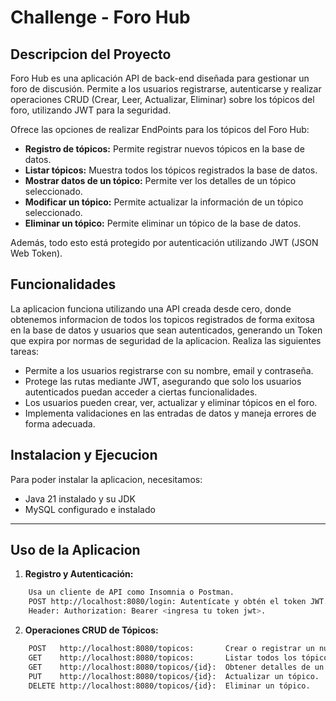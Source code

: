 # Challenge - Foro Hub

## Descripcion del Proyecto
Foro Hub es una aplicación API de back-end diseñada para gestionar un foro de discusión. 
Permite a los usuarios registrarse, autenticarse y realizar operaciones CRUD (Crear, Leer, Actualizar, Eliminar) sobre los tópicos del foro, utilizando JWT para la seguridad.

Ofrece las opciones de realizar EndPoints para los tópicos del Foro Hub:

* **Registro de tópicos:** Permite registrar nuevos tópicos en la base de datos.
* **Listar tópicos:** Muestra todos los tópicos registrados la base de datos.
* **Mostrar datos de un tópico:** Permite ver los detalles de un tópico seleccionado.
* **Modificar un tópico:** Permite actualizar la información de un tópico seleccionado.
* **Eliminar un tópico:** Permite eliminar un tópico de la base de datos.

Además, todo esto está protegido por autenticación utilizando JWT (JSON Web Token).

## Funcionalidades
La aplicacion funciona utilizando una API creada desde cero, donde obtenemos informacion de todos los topicos registrados de forma exitosa en la base de datos 
y usuarios que sean autenticados, generando un Token que expira por normas de seguridad de la aplicacion. Realiza las siguientes tareas:

- Permite a los usuarios registrarse con su nombre, email y contraseña.
- Protege las rutas mediante JWT, asegurando que solo los usuarios autenticados puedan acceder a ciertas funcionalidades.
- Los usuarios pueden crear, ver, actualizar y eliminar tópicos en el foro.
- Implementa validaciones en las entradas de datos y maneja errores de forma adecuada.
  
## Instalacion y Ejecucion
Para poder instalar la aplicacion, necesitamos:
* Java 21 instalado y su JDK
* MySQL configurado e instalado

------
## Uso de la Aplicacion
1. **Registro y Autenticación:**
```bash
    Usa un cliente de API como Insomnia o Postman.
    POST http://localhost:8080/login: Autentícate y obtén el token JWT.
    Header: Authorization: Bearer <ingresa tu token jwt>.
```

2. **Operaciones CRUD de Tópicos:**
```bash
    POST   http://localhost:8080/topicos:       Crear o registrar un nuevo tópico.
    GET    http://localhost:8080/topicos:       Listar todos los tópicos.
    GET    http://localhost:8080/topicos/{id}:  Obtener detalles de un tópico específico.
    PUT    http://localhost:8080/topicos/{id}:  Actualizar un tópico.
    DELETE http://localhost:8080/topicos/{id}:  Eliminar un tópico.
```